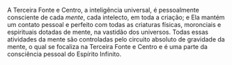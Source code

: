 A Terceira Fonte e Centro, a inteligência universal, é pessoalmente consciente de cada *mente*, cada intelecto, em toda a criação; e Ela mantém um contato pessoal e perfeito com todas as criaturas físicas, moronciais e espirituais dotadas de mente, na vastidão dos universos. Todas essas atividades da mente são controladas pelo circuito absoluto de gravidade da mente, o qual se focaliza na Terceira Fonte e Centro e é uma parte da consciência pessoal do Espírito  Infinito.